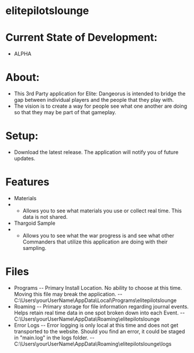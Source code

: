 # elitepilotslounge

# Current State of Development: 
- ALPHA

# About:
- This 3rd Party application for Elite: Dangeorus is intended to bridge the gap between individual players and the people that they play with.
- The vision is to create a way for people see what one another are doing so that they may be part of that gameplay.

# Setup:
- Download the latest release. The application will notify you of future updates.

# Features
- Materials
- - Allows you to see what materials you use or collect real time. This data is not shared.
- Thargoid Sample
- - Allows you to see what the war progress is and see what other Commanders that utilize this application are doing with their sampling.
 
# Files
- Programs
-- Primary Install Location. No ability to choose at this time. Moving this file may break the application.
-- C:\Users\yourUserName\AppData\Local\Programs\elitepilotslounge
- Roaming
-- Primary storage for file information regarding journal events. Helps retain real time data in one spot broken down into each Event.
-- C:\Users\yourUserName\AppData\Roaming\elitepilotslounge
- Error Logs
-- Error logging is only local at this time and does not get transported to the website. Should you find an error, it could be staged in "main.log" in the logs folder.
-- C:\Users\yourUserName\AppData\Roaming\elitepilotslounge\logs
